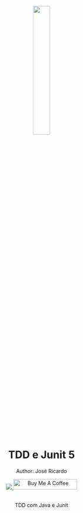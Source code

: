 <div align="center">
<img src="https://res.cloudinary.com/practicaldev/image/fetch/s--tidyIejg--/c_imagga_scale,f_auto,fl_progressive,h_720,q_auto,w_1280/https://dev-to-uploads.s3.amazonaws.com/uploads/articles/3le7yexfbf8m5g9cqg8y.png " width="30%">
  <h1 style="border-bottom:none">TDD e Junit 5</h1>
  <p>Author: José Ricardo</p>
  
  
  <a href="https://www.linkedin.com/in/ze-ricardo/">
     <img src="https://img.shields.io/badge/LinkedIn-0077B5?style=for-the-badge&logo=linkedin&logoColor=white">
  </a>
  <a href="https://www.buymeacoffee.com/codeandmusic" target="_blank"><img src="https://cdn.buymeacoffee.com/buttons/default-orange.png" alt="Buy Me A Coffee"      height="28" width="174"></a>
  
  <br>
  <br>
  <p>TDD com Java e Junit</p>
  <br>

</div>
